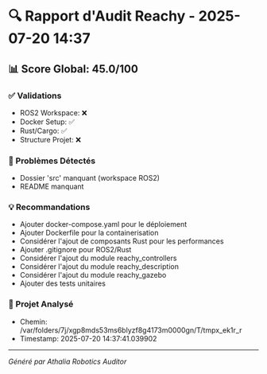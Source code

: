 
# 🔍 Rapport d'Audit Reachy - 2025-07-20 14:37

## 📊 Score Global: 45.0/100

### ✅ Validations
- ROS2 Workspace: ❌
- Docker Setup: ✅
- Rust/Cargo: ✅
- Structure Projet: ❌

### 🚨 Problèmes Détectés
- Dossier 'src' manquant (workspace ROS2)
- README manquant

### 💡 Recommandations
- Ajouter docker-compose.yaml pour le déploiement
- Ajouter Dockerfile pour la containerisation
- Considérer l'ajout de composants Rust pour les performances
- Ajouter .gitignore pour ROS2/Rust
- Considérer l'ajout du module reachy_controllers
- Considérer l'ajout du module reachy_description
- Considérer l'ajout du module reachy_gazebo
- Ajouter des tests unitaires

### 📁 Projet Analysé
- Chemin: /var/folders/7j/xgp8mds53ms6blyzf8g4173m0000gn/T/tmpx_ek1r_r
- Timestamp: 2025-07-20 14:37:41.039902

---
*Généré par Athalia Robotics Auditor*
